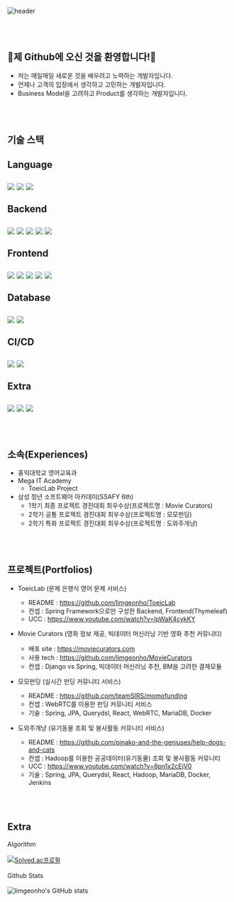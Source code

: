 ![header](https://capsule-render.vercel.app/api?type=rounded&color=auto&height=250&section=header&text=Developer%20임건호%20&fontSize=70)

<br/><br/>
👋제 Github에 오신 것을 환영합니다!👋
---
- 저는 매일매일 새로운 것을 배우려고 노력하는 개발자입니다.
- 언제나 고객의 입장에서 생각하고 고민하는 개발자입니다.
- Business Model을 고려하고 Product를 생각하는 개발자입니다.

<br/><br/>
기술 스택
---
Language
<br/><br/>
<img src="https://img.shields.io/badge/Java-007396?style=flat-square&logo=Java&logoColor=white"/>
<img src="https://img.shields.io/badge/Python-3766AB?style=flat-square&logo=Python&logoColor=white"/>
<img src="https://img.shields.io/badge/Javascript-ffb13b?style=flat-square&logo=javascript&logoColor=white"/>
<br/><br/>
Backend
<br/><br/>
<img src="https://img.shields.io/badge/Spring-6DB33F?style=flat-square&logo=Spring&logoColor=white"/>
<img src="https://img.shields.io/badge/SpringBoot-6DB33F?style=flat-square&logo=SpringBoot&logoColor=white"/>
<img src="https://img.shields.io/badge/JPA-007396?style=flat-square&logoColor=white"/>
<img src="https://img.shields.io/badge/Querydsl-0769AD?style=flat-square&logoColor=white"/>
<img src="https://img.shields.io/badge/Django-092E20?style=flat-square&logo=Django&logoColor=white"/>
<br/><br/>
Frontend
<br/><br/>
<img src="https://img.shields.io/badge/HTML-E34F26?style=flat-square&logo=HTML5&logoColor=white"/>
<img src="https://img.shields.io/badge/CSS-1572B6?style=flat-square&logo=CSS3&logoColor=white"/>
<img src="https://img.shields.io/badge/Vue.js-4FC08D?style=flat-square&logo=Vue.js&logoColor=white"/>
<img src="https://img.shields.io/badge/React-61DAFB?style=flat-square&logo=React&logoColor=white"/>
<img src="https://img.shields.io/badge/ReactQuery-FF4154?style=flat-square&logo=ReactQuery&logoColor=white"/>
<br/><br/>
Database
<br/><br/>
<img src="https://img.shields.io/badge/Mysql-E6B91E?style=flat-square&logo=MySql&logoColor=white"/>
<img src="https://img.shields.io/badge/MariaDB-003545?style=flat-square&logo=MariaDB&logoColor=white"/>
<br/><br/>
CI/CD
<br/><br/>
<img src="https://img.shields.io/badge/Docker-2496ED?style=flat-square&logo=Docker&logoColor=white"/>
<img src="https://img.shields.io/badge/Jenkins-2496ED?style=flat-square&logo=Jenkins&logoColor=white"/>
<br/><br/>
Extra
<br/><br/>
<img src="https://img.shields.io/badge/Jira-0052CC?style=flat-square&logo=Jira&logoColor=white"/>
<img src="https://img.shields.io/badge/AWS-FF9900?style=flat-square&logo=AWS&logoColor=white"/>
<img src="https://img.shields.io/badge/Gitlab-FCA121?style=flat-square&logo=Gitlab&logoColor=white"/>
<br/><br/>
<br/><br/>
소속(Experiences)
---
- 홍익대학교 영어교육과
- Mega IT Academy
  - ToeicLab Project
- 삼성 청년 소프트웨어 아카데미(SSAFY 6th)
  - 1학기 최종 프로젝트 경진대회 최우수상(프로젝트명 : Movie Curators)
  - 2학기 공통 프로젝트 경진대회 최우수상(프로젝트명 : 모모펀딩)
  - 2학기 특화 프로젝트 경진대회 최우수상(프로젝트명 : 도와주개냥)

<br/><br/>
프로젝트(Portfolios)
---
- ToeicLab (문제 은행식 영어 문제 서비스)
  - README : https://github.com/limgeonho/ToeicLab
  - 컨셉 : Spring Framework으로만 구성한 Backend, Frontend(Thymeleaf)
  - UCC : https://www.youtube.com/watch?v=IpWaK4cykKY


- Movie Curators (영화 정보 제공, 빅데이터 머신러닝 기반 영화 추천 커뮤니티)
  - 배포 site : https://moviecurators.com
  - 사용 tech : https://github.com/limgeonho/MovieCurators
  - 컨셉 : Django vs Spring, 빅데이터 머신러닝 추천, BM을 고려한 결제모듈


- 모모펀딩 (실시간 펀딩 커뮤니티 서비스)
  - README : https://github.com/teamSIRS/momofunding
  - 컨셉 : WebRTC를 이용한 펀딩 커뮤니티 서비스
  - 기술 : Spring, JPA, Querydsl, React, WebRTC, MariaDB, Docker 


- 도와주개냥 (유기동물 조회 및 봉사활동 커뮤니티 서비스)
  - README : https://github.com/pinako-and-the-geniuses/help-dogs-and-cats
  - 컨셉 : Hadoop를 이용한 공공데이터(유기동물) 조회 및 봉사활동 커뮤니티 
  - UCC : https://www.youtube.com/watch?v=8pn1x2cEjV0
  - 기술 : Spring, JPA, Querydsl, React, Hadoop, MariaDB, Docker, Jenkins

<br/><br/>
Extra
---

Algorithm<br/><br/>
[![Solved.ac프로필](http://mazassumnida.wtf/api/v2/generate_badge?boj=ghlim909)](https://solved.ac/ghlim909)
<br/><br/>
Github Stats<br/><br/>
![limgeonho's GitHub stats](https://github-readme-stats.vercel.app/api?username=limgeonho&show_icons=true&theme=radical)
